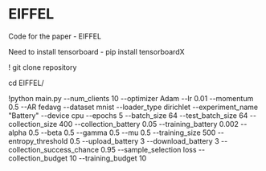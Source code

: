 # EIFFEL
Code for the paper - EIFFEL

Need to install tensorboard - pip install tensorboardX<br>

! git clone repository

cd EIFFEL/

!python main.py --num_clients 10 --optimizer Adam --lr 0.01 --momentum 0.5 --AR fedavg --dataset mnist --loader_type dirichlet --experiment_name "Battery" --device cpu --epochs 5 --batch_size 64 --test_batch_size 64 --collection_size 400 --collection_battery 0.05 --training_battery 0.002 --alpha 0.5 --beta 0.5 --gamma 0.5 --mu 0.5 --training_size 500 --entropy_threshold 0.5 --upload_battery 3 --download_battery 3 --collection_success_chance 0.95 --sample_selection loss --collection_budget 10 --training_budget 10
